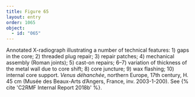 ```yaml
---
title: Figure 65
layout: entry
order: 1065
object:
  - id: "065"
---
```


Annotated X-radiograph illustrating a number of technical features: 1) gaps in the core; 2) threaded plug repair; 3) repair patches; 4) mechanical assembly (Roman joints); 5) cast-on repairs; 6–7) variation of thickness of the metal wall due to core shift; 8) core juncture; 9) wax flashing; 10) internal core support. *Venus déhanchée*, northern Europe, 17th century, H. 45 cm (Musée des Beaux-Arts d’Angers, France, inv. 2003-1-200). See {% cite 'C2RMF Internal Report 2018b' %}.
